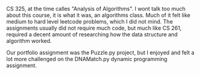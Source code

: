 CS 325, at the time calles "Analysis of Algorithms". I wont  talk too much
about this course, it is what it was, an algorithms class. Much of it felt
like medium to hard level leetcode problems, which I did not mind. The assignments
usually did not require much code, but much like CS 261, required a decent amount
of researching how the data structure and algorithm worked. 

Our portfolio assignment was the Puzzle.py project, but I enjoyed and felt a lot
more challenged on the DNAMatch.py dynamic programming assignment. 